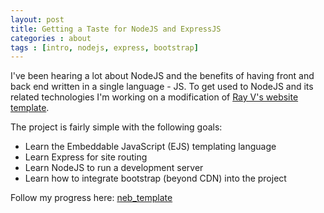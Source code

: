 ```yaml
---
layout: post
title: Getting a Taste for NodeJS and ExpressJS
categories : about
tags : [intro, nodejs, express, bootstrap]
---
```

<section>
I've been hearing a lot about NodeJS and the benefits of having front and back end written in a single language - JS. To get used to NodeJS and its related technologies I'm working on a modification of <a href="http://www.raybo.org/blog/2016/12/20/You-Should-Build-Your-Next-Website-with-Node-and-ExpressJS.html" target="_blank">Ray V's website template</a>.

The project is fairly simple with the following goals:
- Learn the Embeddable JavaScript (EJS) templating language
- Learn Express for site routing
- Learn NodeJS to run a development server
- Learn how to integrate bootstrap (beyond CDN) into the project

Follow my progress here:
<a href="https://github.com/lookininward/neb_template" target="_blank">neb_template</a>
</section>